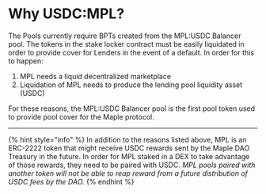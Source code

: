# Why USDC:MPL?

The Pools currently require BPTs created from the MPL:USDC Balancer pool. The tokens in the stake locker contract must be easily liquidated in order to provide cover for Lenders in the event of a default. In order for this to happen:

1. MPL needs a liquid decentralized marketplace
2. Liquidation of MPL needs to produce the lending pool liquidity asset (USDC)

For these reasons, the MPL:USDC Balancer pool is the first pool token used to provide pool cover for the Maple protocol.&#x20;

****

{% hint style="info" %}
In addition to the reasons listed above, MPL is an ERC-2222 token that might receive USDC rewards sent by the Maple DAO Treasury in the future. In order for MPL staked in a DEX to take advantage of those rewards, they need to be paired with USDC. _MPL pools paired with another token will not be able to reap reward from a future distribution of USDC fees by the DAO._
{% endhint %}

